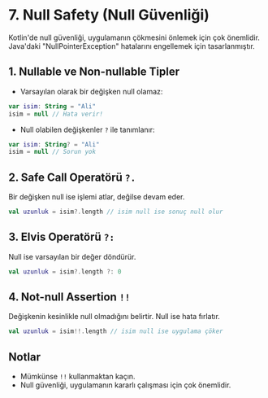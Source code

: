 # 7. Null Safety (Null Güvenliği)

Kotlin'de null güvenliği, uygulamanın çökmesini önlemek için çok önemlidir. Java'daki "NullPointerException" hatalarını engellemek için tasarlanmıştır.

## 1. Nullable ve Non-nullable Tipler
- Varsayılan olarak bir değişken null olamaz:
```kotlin
var isim: String = "Ali"
isim = null // Hata verir!
```
- Null olabilen değişkenler `?` ile tanımlanır:
```kotlin
var isim: String? = "Ali"
isim = null // Sorun yok
```

## 2. Safe Call Operatörü `?.`
Bir değişken null ise işlemi atlar, değilse devam eder.
```kotlin
val uzunluk = isim?.length // isim null ise sonuç null olur
```

## 3. Elvis Operatörü `?:`
Null ise varsayılan bir değer döndürür.
```kotlin
val uzunluk = isim?.length ?: 0
```

## 4. Not-null Assertion `!!`
Değişkenin kesinlikle null olmadığını belirtir. Null ise hata fırlatır.
```kotlin
val uzunluk = isim!!.length // isim null ise uygulama çöker
```

## Notlar
- Mümkünse `!!` kullanmaktan kaçın.
- Null güvenliği, uygulamanın kararlı çalışması için çok önemlidir. 